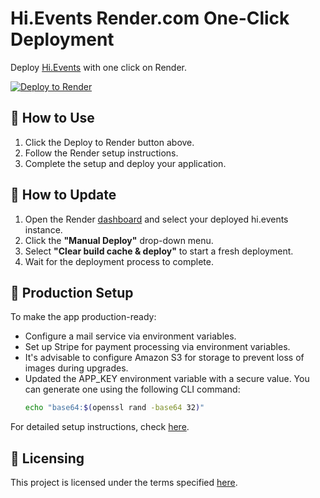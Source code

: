 # Hi.Events Render.com One-Click Deployment

Deploy [Hi.Events](https://github.com/nasinamuna/render) with one click on Render.

[![Deploy to Render](https://render.com/images/deploy-to-render-button.svg)](https://render.com/deploy?repo=https://github.com/nasinamuna/render.com)

## 🚀 How to Use

1. Click the Deploy to Render button above.
2. Follow the Render setup instructions.
3. Complete the setup and deploy your application.

## 🔄 How to Update

1. Open the Render [dashboard](https://dashboard.render.com/) and select your deployed hi.events instance.
2. Click the **"Manual Deploy"** drop-down menu.
3. Select **"Clear build cache & deploy"** to start a fresh deployment.
4. Wait for the deployment process to complete.

## 🔧 Production Setup

To make the app production-ready:

- Configure a mail service via environment variables.
- Set up Stripe for payment processing via environment variables.
- It's advisable to configure Amazon S3 for storage to prevent loss of images during upgrades.
- Updated the APP_KEY environment variable with a secure value. You can generate one using the following CLI command:
  ```bash
  echo "base64:$(openssl rand -base64 32)"
  ```
  

For detailed setup instructions, check [here](https://hi.events/docs/getting-started/deploying).

## 📜 Licensing

This project is licensed under the terms specified [here](https://hi.events/licensing).
